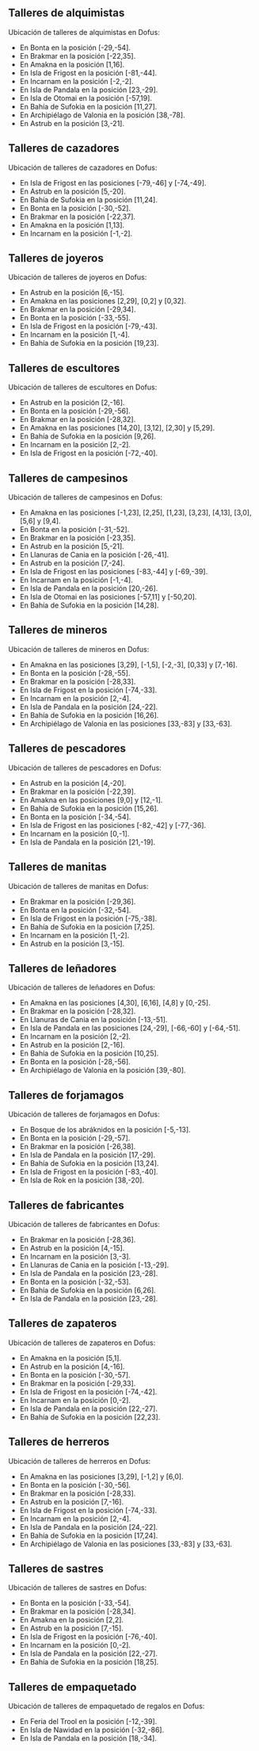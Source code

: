 ## Talleres de alquimistas
Ubicación de talleres de alquimistas en Dofus:
- En Bonta en la posición [-29,-54].
- En Brakmar en la posición [-22,35].
- En Amakna en la posición [1,16].
- En Isla de Frigost en la posición [-81,-44].
- En Incarnam en la posición [-2,-2].
- En Isla de Pandala en la posición [23,-29].
- En Isla de Otomai en la posición [-57,19].
- En Bahía de Sufokia en la posición [11,27].
- En Archipiélago de Valonia en la posición [38,-78].
- En Astrub en la posición [3,-21].

## Talleres de cazadores
Ubicación de talleres de cazadores en Dofus:
- En Isla de Frigost en las posiciones [-79,-46] y [-74,-49].
- En Astrub en la posición [5,-20].
- En Bahía de Sufokia en la posición [11,24].
- En Bonta en la posición [-30,-52].
- En Brakmar en la posición [-22,37].
- En Amakna en la posición [1,13].
- En Incarnam en la posición [-1,-2].

## Talleres de joyeros
Ubicación de talleres de joyeros en Dofus:
- En Astrub en la posición [6,-15].
- En Amakna en las posiciones [2,29], [0,2] y [0,32].
- En Brakmar en la posición [-29,34].
- En Bonta en la posición [-33,-55].
- En Isla de Frigost en la posición [-79,-43].
- En Incarnam en la posición [1,-4].
- En Bahía de Sufokia en la posición [19,23].

## Talleres de escultores
Ubicación de talleres de escultores en Dofus:
- En Astrub en la posición [2,-16].
- En Bonta en la posición [-29,-56].
- En Brakmar en la posición [-28,32].
- En Amakna en las posiciones [14,20], [3,12], [2,30] y [5,29].
- En Bahía de Sufokia en la posición [9,26].
- En Incarnam en la posición [2,-2].
- En Isla de Frigost en la posición [-72,-40].

## Talleres de campesinos
Ubicación de talleres de campesinos en Dofus:
- En Amakna en las posiciones [-1,23], [2,25], [1,23], [3,23], [4,13], [3,0], [5,6] y [9,4].
- En Bonta en la posición [-31,-52].
- En Brakmar en la posición [-23,35].
- En Astrub en la posición [5,-21].
- En Llanuras de Cania en la posición [-26,-41].
- En Astrub en la posición [7,-24].
- En Isla de Frigost en las posiciones [-83,-44] y [-69,-39].
- En Incarnam en la posición [-1,-4].
- En Isla de Pandala en la posición [20,-26].
- En Isla de Otomai en las posiciones [-57,11] y [-50,20].
- En Bahía de Sufokia en la posición [14,28].

## Talleres de mineros
Ubicación de talleres de mineros en Dofus:
- En Amakna en las posiciones [3,29], [-1,5], [-2,-3], [0,33] y [7,-16].
- En Bonta en la posición [-28,-55].
- En Brakmar en la posición [-28,33].
- En Isla de Frigost en la posición [-74,-33].
- En Incarnam en la posición [2,-4].
- En Isla de Pandala en la posición [24,-22].
- En Bahía de Sufokia en la posición [16,26].
- En Archipiélago de Valonia en las posiciones [33,-83] y [33,-63].

## Talleres de pescadores
Ubicación de talleres de pescadores en Dofus:
- En Astrub en la posición [4,-20].
- En Brakmar en la posición [-22,39].
- En Amakna en las posiciones [9,0] y [12,-1].
- En Bahía de Sufokia en la posición [15,26].
- En Bonta en la posición [-34,-54].
- En Isla de Frigost en las posiciones [-82,-42] y [-77,-36].
- En Incarnam en la posición [0,-1].
- En Isla de Pandala en la posición [21,-19].

## Talleres de manitas
Ubicación de talleres de manitas en Dofus:
- En Brakmar en la posición [-29,36].
- En Bonta en la posición [-32,-54].
- En Isla de Frigost en la posición [-75,-38].
- En Bahía de Sufokia en la posición [7,25].
- En Incarnam en la posición [1,-2].
- En Astrub en la posición [3,-15].

## Talleres de leñadores
Ubicación de talleres de leñadores en Dofus:
- En Amakna en las posiciones [4,30], [6,16], [4,8] y [0,-25].
- En Brakmar en la posición [-28,32].
- En Llanuras de Cania en la posición [-13,-51].
- En Isla de Pandala en las posiciones [24,-29], [-66,-60] y [-64,-51].
- En Incarnam en la posición [2,-2].
- En Astrub en la posición [2,-16].
- En Bahía de Sufokia en la posición [10,25].
- En Bonta en la posición [-28,-56].
- En Archipiélago de Valonia en la posición [39,-80].

## Talleres de forjamagos
Ubicación de talleres de forjamagos en Dofus:
- En Bosque de los abráknidos en la posición [-5,-13].
- En Bonta en la posición [-29,-57].
- En Brakmar en la posición [-26,38].
- En Isla de Pandala en la posición [17,-29].
- En Bahía de Sufokia en la posición [13,24].
- En Isla de Frigost en la posición [-83,-40].
- En Isla de Rok en la posición [38,-20].

## Talleres de fabricantes
Ubicación de talleres de fabricantes en Dofus:
- En Brakmar en la posición [-28,36].
- En Astrub en la posición [4,-15].
- En Incarnam en la posición [3,-3].
- En Llanuras de Cania en la posición [-13,-29].
- En Isla de Pandala en la posición [23,-28].
- En Bonta en la posición [-32,-53].
- En Bahía de Sufokia en la posición [6,26].
- En Isla de Pandala en la posición [23,-28].

## Talleres de zapateros
Ubicación de talleres de zapateros en Dofus:
- En Amakna en la posición [5,1].
- En Astrub en la posición [4,-16].
- En Bonta en la posición [-30,-57].
- En Brakmar en la posición [-29,33].
- En Isla de Frigost en la posición [-74,-42].
- En Incarnam en la posición [0,-2].
- En Isla de Pandala en la posición [22,-27].
- En Bahía de Sufokia en la posición [22,23].

## Talleres de herreros
Ubicación de talleres de herreros en Dofus:
- En Amakna en las posiciones [3,29], [-1,2] y [6,0].
- En Bonta en la posición [-30,-56].
- En Brakmar en la posición [-28,33].
- En Astrub en la posición [7,-16].
- En Isla de Frigost en la posición [-74,-33].
- En Incarnam en la posición [2,-4].
- En Isla de Pandala en la posición [24,-22].
- En Bahía de Sufokia en la posición [17,24].
- En Archipiélago de Valonia en las posiciones [33,-83] y [33,-63].

## Talleres de sastres
Ubicación de talleres de sastres en Dofus:
- En Bonta en la posición [-33,-54].
- En Brakmar en la posición [-28,34].
- En Amakna en la posición [2,2].
- En Astrub en la posición [7,-15].
- En Isla de Frigost en la posición [-76,-40].
- En Incarnam en la posición [0,-2].
- En Isla de Pandala en la posición [22,-27].
- En Bahía de Sufokia en la posición [18,25].

## Talleres de empaquetado
Ubicación de talleres de empaquetado de regalos en Dofus:
- En Feria del Trool en la posición [-12,-39].
- En Isla de Nawidad en la posición [-32,-86].
- En Isla de Pandala en la posición [18,-34].